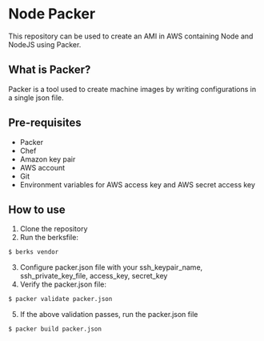# Node Packer
This repository can be used to create an AMI in AWS containing Node and NodeJS using Packer.

## What is Packer?
Packer is a tool used to create machine images by writing configurations in a single json file.

## Pre-requisites
- Packer
- Chef
- Amazon key pair
- AWS account
- Git
- Environment variables for AWS access key and AWS secret access key

## How to use
1) Clone the repository
2) Run the berksfile:
```bash
$ berks vendor
```
3) Configure packer.json file with your ssh_keypair_name, ssh_private_key_file, access_key, secret_key
4) Verify the packer.json file:
```bash
$ packer validate packer.json
```
5) If the above validation passes, run the packer.json file
```bash
$ packer build packer.json
```
